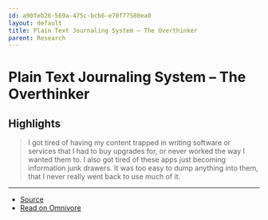 ```yaml
---
id: a90feb26-569a-475c-bcb6-e70f77580ea0
layout: default
title: Plain Text Journaling System – The Overthinker
parent: Research
---
```


# Plain Text Journaling System – The Overthinker

## Highlights

> I got tired of having my content trapped in writing software or services that I had to buy upgrades for, or never worked the way I wanted them to. I also got tired of these apps just becoming information junk drawers. It was too easy to dump anything into them, that I never really went back to use much of it.


---

- [Source](https://georgecoghill.wordpress.com/plain-text)
- [Read on Omnivore](https://omnivore.app/me/https-georgecoghill-wordpress-com-plain-text-18b670a7873)